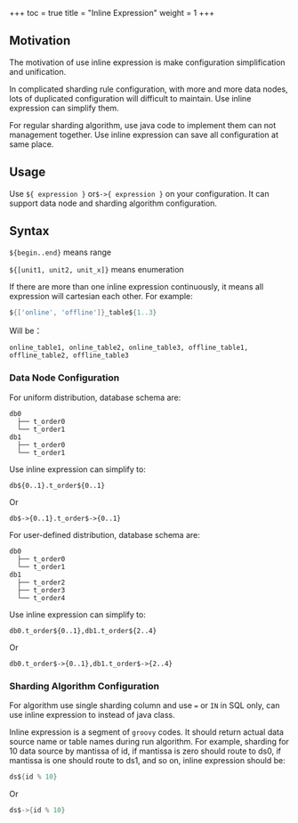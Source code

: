 +++
toc = true
title = "Inline Expression"
weight = 1
+++

## Motivation

The motivation of use inline expression is make configuration simplification and unification.

In complicated sharding rule configuration, with more and more data nodes, lots of duplicated configuration will difficult to maintain. Use inline expression can simplify them.

For regular sharding algorithm, use java code to implement them can not management together. Use inline expression can save all configuration at same place.

## Usage

Use `${ expression }` or`$->{ expression }` on your configuration. It can support data node and sharding algorithm configuration.

## Syntax

`${begin..end}` means range 

`${[unit1, unit2, unit_x]}` means enumeration

If there are more than one inline expression continuously, it means all expression will cartesian each other.
For example:

```groovy
${['online', 'offline']}_table${1..3}
```

Will be：

```
online_table1, online_table2, online_table3, offline_table1, offline_table2, offline_table3
```

### Data Node Configuration

For uniform distribution, database schema are: 

```
db0
  ├── t_order0 
  └── t_order1 
db1
  ├── t_order0 
  └── t_order1
```

Use inline expression can simplify to: 

```
db${0..1}.t_order${0..1}
```

Or

```
db$->{0..1}.t_order$->{0..1}
```

For user-defined distribution, database schema are: 

```
db0
  ├── t_order0 
  └── t_order1 
db1
  ├── t_order2
  ├── t_order3
  └── t_order4
```

Use inline expression can simplify to: 

```
db0.t_order${0..1},db1.t_order${2..4}
```

Or

```
db0.t_order$->{0..1},db1.t_order$->{2..4}
```

### Sharding Algorithm Configuration

For algorithm use single sharding column and use `=` or `IN` in SQL only, can use inline expression to instead of java class. 

Inline expression is a segment of `groovy` codes. It should return actual data source name or table names during run algorithm.
For example, sharding for 10 data source by mantissa of id, if mantissa is zero should route to ds0, if mantissa is one should route to ds1, and so on, inline expression should be:

```groovy 
ds${id % 10}
```

Or

```groovy 
ds$->{id % 10}
```
